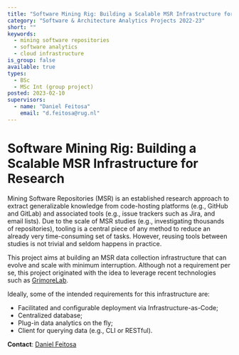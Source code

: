 ```yaml
---
title: "Software Mining Rig: Building a Scalable MSR Infrastructure for Research"
category: "Software & Architecture Analytics Projects 2022-23"
short: ""
keywords:
  - mining software repositories
  - software analytics
  - cloud infrastructure
is_group: false
available: true
types:
  - BSc
  - MSc Int (group project)
posted: 2023-02-10
supervisors:
  - name: "Daniel Feitosa"
    email: "d.feitosa@rug.nl"
---
```

# Software Mining Rig: Building a Scalable MSR Infrastructure for Research

Mining Software Repositories (MSR) is an established research approach to extract generalizable knowledge from code-hosting platforms (e.g., GitHub and GitLab) and associated tools (e.g., issue trackers such as Jira, and email lists). Due to the scale of MSR studies (e.g., investigating thousands of repositories), tooling is a central piece of any method to reduce an already very time-consuming set of tasks. However, reusing tools between studies is not trivial and seldom happens in practice.

This project aims at building an MSR data collection infrastructure that can evolve and scale with minimum interruption. Although not a requirement per se, this project originated with the idea to leverage recent technologies such as [GrimoreLab](https://github.com/chaoss/grimoirelab).

Ideally, some of the intended requirements for this infrastructure are:

- Facilitated and configurable deployment via Infrastructure-as-Code;
- Centralized database;
- Plug-in data analytics on the fly;
- Client for querying data (e.g., CLI or RESTful).

**Contact**: [Daniel Feitosa](d.feitosa@rug.nl)
